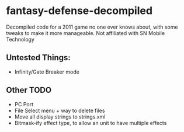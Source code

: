 # fantasy-defense-decompiled
 Decompiled code for a 2011 game no one ever knows about, with some tweaks to make it more manageable. Not affiliated with SN Mobile Technology

## Untested Things:
- Infinity/Gate Breaker mode

## Other TODO
- PC Port
- File Select menu + way to delete files
- Move all display strings to strings.xml
- Bitmask-ify effect type, to allow an unit to have multiple effects
